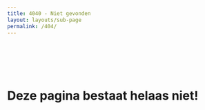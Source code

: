 ```yaml
---
title: 4040 - Niet gevonden
layout: layouts/sub-page
permalink: /404/
---
```


<br>
<br>
<br>
<br>

# Deze pagina bestaat helaas niet!
<br>
<br>
<br>
<br>
<br>
